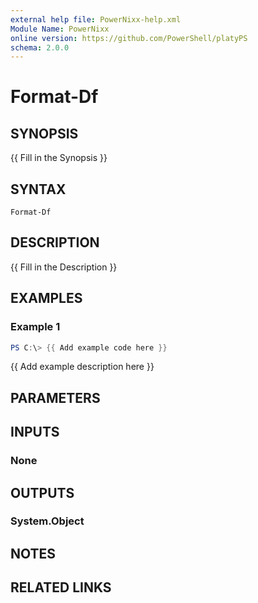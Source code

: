 ```yaml
---
external help file: PowerNixx-help.xml
Module Name: PowerNixx
online version: https://github.com/PowerShell/platyPS
schema: 2.0.0
---
```


# Format-Df

## SYNOPSIS
{{ Fill in the Synopsis }}

## SYNTAX

```
Format-Df
```

## DESCRIPTION
{{ Fill in the Description }}

## EXAMPLES

### Example 1
```powershell
PS C:\> {{ Add example code here }}
```

{{ Add example description here }}

## PARAMETERS

## INPUTS

### None

## OUTPUTS

### System.Object
## NOTES

## RELATED LINKS
